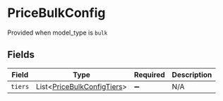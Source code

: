 # PriceBulkConfig

Provided when model_type is `bulk`


## Fields

| Field                                                                     | Type                                                                      | Required                                                                  | Description                                                               |
| ------------------------------------------------------------------------- | ------------------------------------------------------------------------- | ------------------------------------------------------------------------- | ------------------------------------------------------------------------- |
| `tiers`                                                                   | List<[PriceBulkConfigTiers](../../models/shared/PriceBulkConfigTiers.md)> | :heavy_minus_sign:                                                        | N/A                                                                       |
